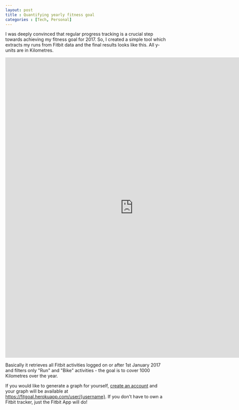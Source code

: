 ```yaml
---
layout: post
title : Quantifying yearly fitness goal
categories : [Tech, Personal]
---
```

I was deeply convinced that regular progress tracking is a crucial step towards achieving my fitness goal for 2017. So, I created a  simple tool which extracts my runs from Fitbit data and the final results looks like this. All y-units are in Kilometres.

<center><iframe height='940px' width='800px' frameborder='0' allowtransparency='true' scrolling='no' src='http://fitgoal.herokuapp.com/graphs/347TCH'></iframe></center>

Basically it retrieves all Fitbit activities logged on or after 1st January 2017 and filters only "Run" and "Bike" activities - the goal is to cover 1000 Kilometres over the year.

If you would like to generate a graph for yourself, [create an account](https://fitgoal.herokuapp.com) and your graph will be available at https://fitgoal.herokuapp.com/user/{username}. If you don't have to own a Fitbit tracker, just the Fitbit App will do! 
 
[github-repo]: https://github.com/praveendath92/fitbit-yearly-distance
